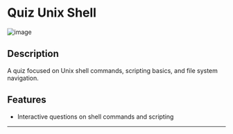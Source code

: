 # Quiz Unix Shell
![image](https://github.com/user-attachments/assets/8faa2101-e62a-47ff-983f-a68760976c05)

## Description
A quiz focused on Unix shell commands, scripting basics, and file system navigation.

## Features
- Interactive questions on shell commands and scripting

---
